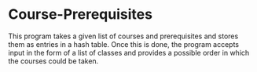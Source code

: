 # Course-Prerequisites
This program takes a given list of courses and prerequisites and stores them as entries in a hash table. Once this is done, the program accepts input in the form of a list of classes and provides a possible order in which the courses could be taken.
